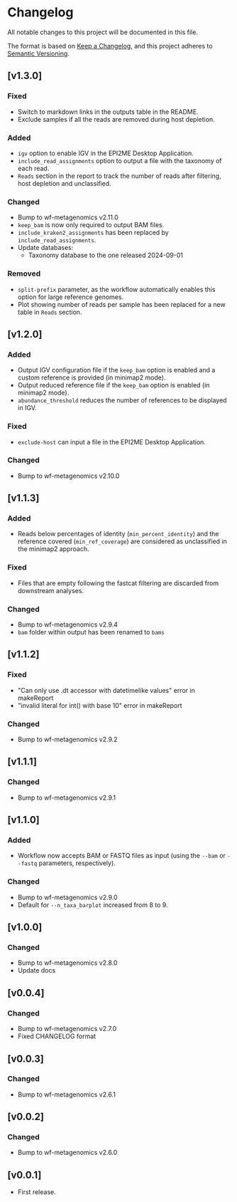 # Changelog
All notable changes to this project will be documented in this file.

The format is based on [Keep a Changelog](https://keepachangelog.com/en/1.1.0/),
and this project adheres to [Semantic Versioning](https://semver.org/spec/v2.0.0.html).


## [v1.3.0]
### Fixed
- Switch to markdown links in the outputs table in the README.
- Exclude samples if all the reads are removed during host depletion.
### Added
- `igv` option to enable IGV in the EPI2ME Desktop Application.
- `include_read_assignments` option to output a file with the taxonomy of each read.
- `Reads` section in the report to track the number of reads after filtering, host depletion and unclassified.
### Changed
- Bump to wf-metagenomics v2.11.0
- `keep_bam` is now only required to output BAM files.
- `include_kraken2_assignments` has been replaced by `include_read_assignments`.
- Update databases:
    - Taxonomy database to the one released 2024-09-01
### Removed
- `split-prefix` parameter, as the workflow automatically enables this option for large reference genomes.
- Plot showing number of reads per sample has been replaced for a new table in `Reads` section.

## [v1.2.0]
### Added
- Output IGV configuration file if the `keep_bam` option is enabled and a custom reference is provided (in minimap2 mode).
- Output reduced reference file if the `keep_bam` option is enabled (in minimap2 mode).
- `abundance_threshold` reduces the number of references to be displayed in IGV.
### Fixed
- `exclude-host` can input a file in the EPI2ME Desktop Application.
### Changed
- Bump to wf-metagenomics v2.10.0

## [v1.1.3]
### Added
- Reads below percentages of identity (`min_percent_identity`) and the reference covered (`min_ref_coverage`) are considered as unclassified in the minimap2 approach.
### Fixed
- Files that are empty following the fastcat filtering are discarded from downstream analyses.
### Changed
- Bump to wf-metagenomics v2.9.4
- `bam` folder within output has been renamed to `bams`

## [v1.1.2]
### Fixed
- "Can only use .dt accessor with datetimelike values" error in makeReport 
- "invalid literal for int() with base 10" error in makeReport
### Changed
- Bump to wf-metagenomics v2.9.2

## [v1.1.1]
### Changed
- Bump to wf-metagenomics v2.9.1

## [v1.1.0]
### Added
- Workflow now accepts BAM or FASTQ files as input (using the `--bam` or `--fastq` parameters, respectively).
### Changed
- Bump to wf-metagenomics v2.9.0
- Default for `--n_taxa_barplot` increased from 8 to 9.

## [v1.0.0]
### Changed
- Bump to wf-metagenomics v2.8.0
- Update docs

## [v0.0.4]
### Changed
- Bump to wf-metagenomics v2.7.0
- Fixed CHANGELOG format

## [v0.0.3]
### Changed
- Bump to wf-metagenomics v2.6.1

## [v0.0.2]
### Changed
- Bump to wf-metagenomics v2.6.0

## [v0.0.1]
- First release.